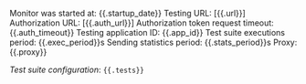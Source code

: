 Monitor was started at: {{.startup_date}}
Testing URL: [{{.url}}]
Authorization URL: [{{.auth_url}}]
Authorization token request timeout: {{.auth_timeout}}
Testing application ID: {{.app_id}}
Test suite executions period: {{.exec_period}}s
Sending statistics period: {{.stats_period}}s
Proxy: {{.proxy}}

_Test suite configuration_:
`{{.tests}}`

